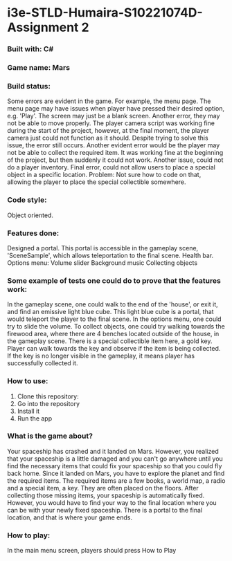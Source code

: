 # i3e-STLD-Humaira-S10221074D-Assignment 2
### Built with: C#
### Game name: Mars
### Build status: 
Some errors are evident in the game. For example, the menu page. The menu page may have issues when player have pressed their desired option, e.g. 'Play'. The screen may just be a blank screen. Another error, they may not be able to move properly. The player camera script was working fine during the start of the project, however, at the final moment, the player camera just could not function as it should. Despite trying to solve this issue, the error still occurs. Another evident error would be the player may not be able to collect the required item. It was working fine at the beginning of the project, but then suddenly it could not work. Another issue, could not do a player inventory. Final error, could not allow users to place a special object in a specific location. Problem: Not sure how to code on that, allowing the player to place the special collectible somewhere.
### Code style:
Object oriented.
### Features done:
Designed a portal. This portal is accessible in the gameplay scene, 'SceneSample', which allows teleportation to the final scene.
Health bar.
Options menu: Volume slider
Background music
Collecting objects
### Some example of tests one could do to prove that the features work:
In the gameplay scene, one could walk to the end of the 'house', or exit it, and find an emissive light blue cube. This light blue cube is a portal, that would teleport the player to the final scene.
In the options menu, one could try to slide the volume.
To collect objects, one could try walking towards the firewood area, where there are 4 benches located outside of the house, in the gameplay scene. There is a special collectible item here, a gold key. Player can walk towards the key and observe if the item is being collected. If the key is no longer visible in the gameplay, it means player has successfully collected it.
### How to use:
1. Clone this repository:
2. Go into the repository
3. Install it
4. Run the app
### What is the game about?
Your spaceship has crashed and it landed on Mars. However, you realized that your spaceship is a little damaged and you can't go anywhere until you find the necessary items that could fix your spaceship so that you could fly back home. Since it landed on Mars, you have to explore the planet and find the required items. The required items are a few books, a world map, a radio and a special item, a key. They are often placed on the floors. After collecting those missing items, your spaceship is automatically fixed. However, you would have to find your way to the final location where you can be with your newly fixed spaceship. There is a portal to the final location, and that is where your game ends.
### How to play:
In the main menu screen, players should press How to Play
